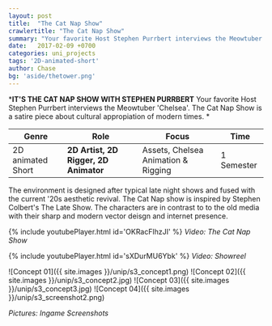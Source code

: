 ```yaml
---
layout: post
title:  "The Cat Nap Show"
crawlertitle: "The Cat Nap Show"
summary: "Your favorite Host Stephen Purrbert interviews the Meowtuber 'Chelsea'. The Cat Nap Show is a satire piece about cultural appropiation of modern times."
date:   2017-02-09 +0700
categories: uni_projects
tags: '2D-animated-short'
author: Chase
bg: 'aside/thetower.png'
---
```

*__IT'S THE CAT NAP SHOW WITH STEPHEN PURRBERT__ 
Your favorite Host Stephen Purrbert interviews the Meowtuber 'Chelsea'. The Cat Nap Show is a satire piece about cultural appropiation of modern times. *

Genre | Role | Focus | Time |
------------ | -------------| -------- |----|
2D animated Short | **2D Artist, 2D Rigger, 2D Animator** | Assets, Chelsea Animation & Rigging | 1 Semester |


The environment is designed after typical late night shows and fused with the current '20s aesthetic revival. The Cat Nap show is inspired by Stephen Colbert's The Late Show. The characters are in contrast to to the old media with their sharp and modern vector deisgn and internet presence.


{% include youtubePlayer.html id='OKRacFlhzJI' %}
*Video: The Cat Nap Show* 

{% include youtubePlayer.html id='sXDurMU6Ybk' %}
*Video: Showreel*

![Concept 01]({{ site.images }}/unip/s3_concept1.png)
![Concept 02]({{ site.images }}/unip/s3_concept2.jpg)
![Concept 03]({{ site.images }}/unip/s3_concept3.jpg)
![Concept 04]({{ site.images }}/unip/s3_screenshot2.png)

*Pictures: Ingame Screenshots*
